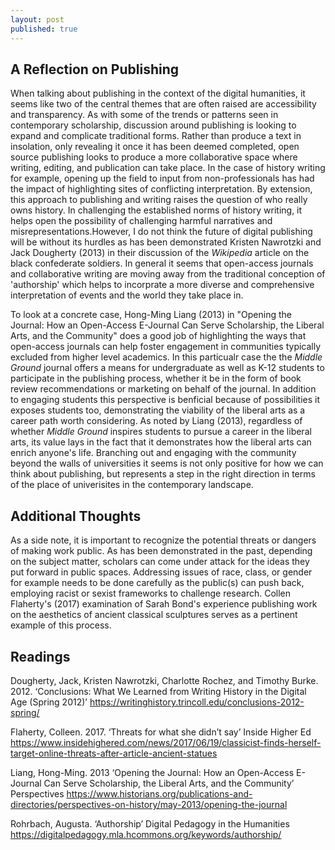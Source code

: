 ```yaml
---
layout: post 
published: true
---
```

## A Reflection on Publishing 

When talking about publishing in the context of the digital humanities, it seems like two of the central themes that are often raised are accessibility and transparency.  As with some of the trends or patterns seen in contemporary scholarship, discussion around publishing is looking to expand and complicate traditional forms. Rather than produce a text in insolation, only revealing it once it has been deemed completed, open source publishing looks to produce a more collaborative space where writing, editing, and publication can take place. In the case of history writing for example, opening up the field to input from non-professionals has had the impact of highlighting sites of conflicting interpretation. By extension, this approach to publishing and writing raises the question of who really owns history. In challenging the established norms of history writing, it helps open the possibility of challenging harmful narratives and misrepresentations.However, I do not think the future of digital publishing will be without its hurdles as has been demonstrated Kristen Nawrotzki and Jack Dougherty (2013) in their discussion of the *Wikipedia* article on the black confederate soldiers. In general it seems that open-access journals and collaborative writing are moving away from the traditional conception of 'authorship' which helps to incorprate a more diverse and comprehensive interpretation of events and the world they take place in. 

To look at a concrete case, Hong-Ming Liang (2013) in "Opening the Journal: How an Open-Access E-Journal Can Serve Scholarship, the Liberal Arts, and the Community" does a good job of highlighting the ways that open-access journals can help foster engagement in communities typically excluded from higher level academics. In this particualr case the the *Middle Ground* journal offers a means for undergraduate as well as K-12 students to participate in the publishing process, whether it be in the form of book review recommendations or marketing on behalf of the journal. In addition to engaging students this perspective is benficial because of possibilities it exposes students too, demonstrating the viability of the liberal arts as a career path worth considering. As noted by Liang (2013), regardless of whether *Middle Ground* inspires students to pursue a career in the liberal arts, its value lays in the fact that it demonstrates how the liberal arts can enrich anyone's life. Branching out and engaging with the community beyond the walls of universities it seems is not only positive for how we can think about publishing, but represents a step in the right direction in terms of the place of univerisites in the contemporary landscape.

## Additional Thoughts 

As a side note, it is important to recognize the potential threats or dangers of making work public. As has been demonstrated in the past, depending on the subject matter, scholars can come under attack for the ideas they put forward in public spaces. Addressing issues of race, class, or gender for example needs to be done carefully as the public(s) can push back, employing racist or sexist frameworks to challenge research. Collen Flaherty's (2017) examination of Sarah Bond's experience publishing work on the aesthetics of ancient classical sculptures serves as a pertinent example of this process. 

## Readings

Dougherty, Jack, Kristen Nawrotzki, Charlotte Rochez, and Timothy Burke. 2012. ‘Conclusions: What We Learned from Writing History in the Digital Age (Spring 2012)’ https://writinghistory.trincoll.edu/conclusions-2012-spring/

Flaherty, Colleen. 2017. ‘Threats for what she didn’t say’ Inside Higher Ed https://www.insidehighered.com/news/2017/06/19/classicist-finds-herself-target-online-threats-after-article-ancient-statues

Liang, Hong-Ming. 2013 ‘Opening the Journal: How an Open-Access E-Journal Can Serve Scholarship, the Liberal Arts, and the Community’ Perspectives https://www.historians.org/publications-and-directories/perspectives-on-history/may-2013/opening-the-journal

Rohrbach, Augusta. ‘Authorship’ Digital Pedagogy in the Humanities https://digitalpedagogy.mla.hcommons.org/keywords/authorship/


